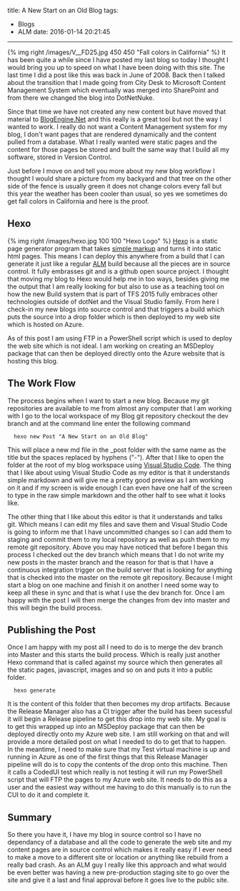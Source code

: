 title: A New Start on an Old Blog
tags:
  - Blogs
  - ALM
date: 2016-01-14 20:21:45
---

{% img right /images/V__FD25.jpg 450 450 "Fall colors in California" %}
It has been quite a while since I have posted my last blog so today I thought I would bring you up to speed on what I have been doing with this site.  The last time I did a post like this was back in June of 2008.  Back then I talked about the transition that I made going from City Desk to Microsoft Content Management System which eventually was merged into SharePoint and from there we changed the blog into DotNetNuke.

Since that time we have not created any new content but have moved that material to [BlogEngine.Net](http://dotnetblogengine.net/) and this really is a great tool but not the way I wanted to work.  I really do not want a Content Management system for my blog, I don't want pages that are rendered dynamically and the content pulled from a database.  What I really wanted were static pages and the content for those pages be stored and built the same way that I build all my software, stored in Version Control.

Just before I move on and tell you more about my new blog workflow I thought I would share a picture from my backyard and that tree on the other side of the fence is usually green it does not change colors every fall but this year the weather has been cooler than usual, so yes we sometimes do get fall colors in California and here is the proof.

## Hexo

{% img right /images/hexo.jpg 100 100 "Hexo Logo" %}
[Hexo](https://hexo.io/) is a static page generator program that takes [simple markup](https://github.com/adam-p/markdown-here/wiki/Markdown-Cheatsheet) and turns it into static html pages.  This means I can deploy this anywhere from a build that I can generate it just like a regular [ALM](https://en.wikipedia.org/wiki/Application_lifecycle_management) build because all the pieces are in source control.  It fully embrasses git and is a github open source project.  I thought that moving my blog to Hexo would help me in too ways, besides giving me the output that I am really looking for but also to use as a teaching tool on how the new Build system that is part of TFS 2015 fully embraces other technologies outside of dotNet and the Visual Studio family.  From here I check-in my new blogs into source control and that triggers a build which puts the source into a drop folder which is then deployed to my web site which is hosted on Azure.

As of this post I am using FTP in a PowerShell script which is used to deploy the web site which is not ideal.  I am working on creating an MSDeploy package that can then be deployed directly onto the Azure website that is hosting this blog.

## The Work Flow

The process begins when I want to start a new blog.  Because my git repositories are available to me from almost any computer that I am working with I go to the local workspace of my Blog git repository checkout the dev branch and at the command line enter the following command
```
  hexo new Post "A New Start on an Old Blog"
```
This will place a new md file in the _post folder with the same name as the title but the spaces replaced by hyphens ("-").  After that I like to open the folder at the root of my blog workspace using [Visual Studio Code](https://code.visualstudio.com/).  The thing that I like about using Visual Studio Code as my editor is that it understands simple markdown and will give me a pretty good preview as I am working on it and if my screen is wide enough I can even have one half of the screen to type in the raw simple markdown and the other half to see what it looks like.

The other thing that I like about this editor is that it understands and talks git.  Which means I can edit my files and save them and Visual Studio Code is going to inform me that I have uncommitted changes so I can add them to staging and commit them to my local repository as well as push them to my remote git repository.  Above you may have noticed that before I began this process I checked out the dev branch which means that I do not write my new posts in the master branch and the reason for that is that I have a continuous integration trigger on the build server that is looking for anything that is checked into the master on the remote git repository.  Because I might start a blog on one machine and finish it on another I need some way to keep all these in sync and that is what I use the dev branch for.  Once I am happy with the post I will then merge the changes from dev into master and this will begin the build process.

## Publishing the Post

Once I am happy with my post all I need to do is to merge the dev branch into Master and this starts the build process.  Which is really just another Hexo command that is called against my source which then generates all the static pages, javascript, images and so on and puts it into a public folder.
```
  hexo generate
```
It is the content of this folder that then becomes my drop artifacts.  Because the Release Manager also has a CI trigger after the build has been sucessful it will begin a Release pipeline to get this drop into my web site.  My goal is to get this wrapped up into an MSDeploy package that can then be deployed directly onto my Azure web site.  I am still working on that and will provide a more detailed post on what I needed to do to get that to happen.  In the meantime, I need to make sure that my Test virtual machine is up and running in Azure as one of the first things that this Release Manager pipeline will do is to copy the contents of the drop onto this machine.  Then it calls a CodedUI test which really is not testing it will run my PowerShell script that will FTP the pages to my Azure web site.  It needs to do this as a user and the easiest way without me having to do this manually is to run the CUI to do it and complete it.

## Summary

So there you have it, I have my blog in source control so I have no dependancy of a database and all the code to generate the web site and my content pages are in source control which makes it really easy if I ever need to make a move to a different site or location or anything like rebuild from a really bad crash.  As an ALM guy I really like this approach and what would be even better was having a new pre-production staging site to go over the site and give it a last and final approval before it goes live to the public site.